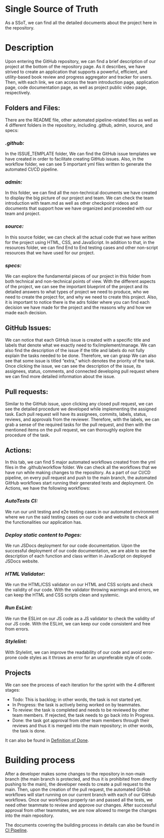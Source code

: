 # Single Source of Truth
As a SSoT, we can find all the detailed documents about the project here in the repository.

# Description
Upon entering the GitHub repository, we can find a brief description of our project at the bottom of the repository page. As it describes, we have strived to create an application that supports a powerful, efficient, and utility-based book review and progress aggregator and tracker for users. Then, with each link, we can access the team introduction page, application page, code documentation page, as well as project public video page, respectively.

## Folders and Files:
There are the README file, other automated pipeline-related files as well as 4 different folders in the repository, including .github, admin, source, and specs:


### ___.github:___
In the ISSUE_TEMPLATE folder, We can find the GitHub issue templates we have created in order to facilitate creating GitHub issues. Also, in the workflow folder, we can see 5 important yml files written to generate the automated CI/CD pipeline.

### ___admin:___
In this folder, we can find all the non-technical documents we have created to display the big picture of our project and team. We can check the team introduction with team.md as well as other checkpoint videos and documents that support how we have organized and proceeded with our team and project. 

### ___source:___
In this source folder, we can check all the actual code that we have written for the project using HTML, CSS, and JavaScript. In addition to that, in the resources folder, we can find End to End testing cases and other non-script resources that we have used for our project. 

### ___specs:___
We can explore the fundamental pieces of our project in this folder from both technical and non-technical points of view. With the different aspects of the project, we can see the important blueprint of the project and its detailed answers to what types of project we need to produce, who we need to create the project for, and why we need to create this project. Also, it is important to notice there is the adrs folder where you can find each decision we have made for the project and the reasons why and how we made each decision.


## GitHub Issues:
We can notice that each GitHub issue is created with a specific title and labels that denote what we exactly need to fix/implement/manage. We can also find the description of the issue if the title and labels do not fully explain the tasks needed to be done. Therefore, we can grasp We can also see that some issue is titled “extra,” which denotes the priority of the task. Once clicking the issue, we can see the description of the issue, its assignees, status, comments, and connected developing pull request where we can find more detailed information about the issue.

## Pull requests:
Similar to the GitHub issue, upon clicking any closed pull request, we can see the detailed procedure we developed while implementing the assigned task. Each pull request will have its assignees, commits, labels, status, reviews, and approvals from the reviewer. Therefore, with the labels, we can grab a sense of the required tasks for the pull request, and then with the mentioned items on the pull request, we can thoroughly explore the procedure of the task.

## Actions:
In this tab, we can find 5 major automated workflows created from the yml files in the .github/workflow folder. We can check all the workflows that we have run while making changes to the repository. As a part of our CI/CD pipeline, on every pull request and push to the main branch, the automated GitHub workflows start running their generated tests and deployment. On Actions, we have the following workflows:

### ___AutoTests CI:___
We run our unit testing and e2e testing cases in our automated environment where we run the said testing cases on our code and website to check all the functionalities our application has. 

### ___Deploy static content to Pages:___
We run JSDocs deployment for our code documentation. Upon the successful deployment of our code documentation, we are able to see the description of each function and class written in JavaScript on deployed JSDocs website.

### ___HTML Validator:___
We run the HTML/CSS validator on our HTML and CSS scripts and check the validity of our code. With the validator throwing warnings and errors, we can keep the HTML and CSS scripts clean and systemic.

### ___Run EsLint:___
We run the ESLint on our JS code as a JS validator to check the validity of our JS code. With the ESLint, we can keep our code consistent and free from errors.

### ___Stylelint:___
With Stylelint, we can improve the readability of our code and avoid error-prone code styles as it throws an error for an unpreferable style of code.

## Projects
We can see the process of each iteration for the sprint with the 4 different stages:

- Todo: This is backlog; in other words, the task is not started yet.
- In Progress: the task is actively being worked on by teammates.
- To review: the task is completed and needs to be reviewed by other team members. If rejected, the task needs to go back into In Progress.
- Done: the task got approval from other team members through their reviews and thus it is merged into the main repository; in other words, the task is done.

It can also be found in [Definition of Done](https://github.com/cse110-fa22-group13/cse110-fa22-group13/blob/main/specs/adrs/defOfDoneADR.md).


# Building process
After a developer makes some changes to the repository in non-main branch (the main branch is protected, and thus it is prohibited from directly pushing to the main), the developer needs to create a pull request to the main. Then, upon the creation of the pull request, the automated GitHub workflows will start running on our current branch with each of our GitHub workflows. Once our workflows properly ran and passed all the tests, we need other teammate to review and approve our changes. After successful approval from other teammates, we are now allowed to merge the changes into the main repository.

The documents covering the building process in details can also be found in [CI Pipeline](https://github.com/cse110-fa22-group13/cse110-fa22-group13/tree/main/admin/cipipeline).